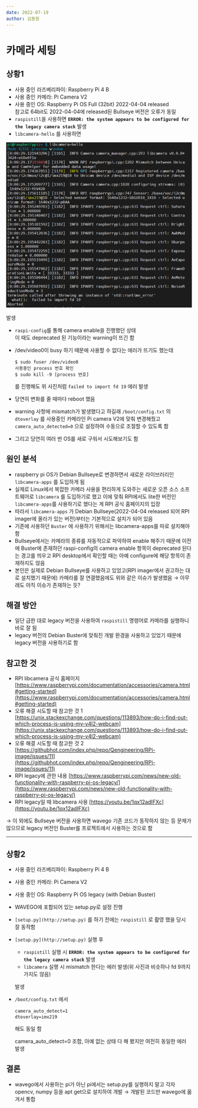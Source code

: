 ```yaml
---
date: 2022-07-19
author: 김동원
---
```

# 카메라 세팅

## 상황1

- 사용 중인 라즈베리파이: Raspberry Pi 4 B
- 사용 중인 카메라: Pi Camera V2
- 사용 중인 OS: Raspberry Pi OS Full (32bit) 2022-04-04 released  
참고로 64bit도 2022-04-04에 released된 Bullseye 버전은 오류가 동일
- `raspistill`을 사용하면 
**`ERROR: the system appears to be configured for the legacy camera stack`**  발생
- `libcamera-hello` 를 사용하면

<p align="center">
    <img src="./camera_error.assets/libcamera-hello_error.png" alt="camera error">
</p>

발생

- `raspi-config`를 통해 camera enable을 진행했던 상태  
이 때도 deprecated 된 기능이라는 warning이 뜨긴 함
- /dev/video0이 busy 하기 때문에 사용할 수 없다는 에러가 뜨기도 했는데
    
    ```
    $ sudo fuser /dev/video0
    사용중인 process 번호 확인
    $ sudo kill -9 [process 번호]
    ```
    
    를 진행해도 위 사진처럼 `failed to import fd 19`  에러 발생
    
- 당연히 변화를 줄 때마다 reboot 했음
- warning 사항에 mismatch가 발생했다고 하길래 `/boot/config.txt` 의 `dtoverlay` 를 사용중인 카메라인 Pi camera V2에 맞춰 변경해줬고 `camera_auto_detected=0` 으로 설정하여 수동으로 조절할 수 있도록 함
- 그리고 당연히 여러 번 OS를 새로 구워서 시도해보기도 함

## 원인 분석

- raspberry pi OS가 Debian Bullseye로 변경하면서 새로운 라이브러리인 `libcamera-apps` 를 도입하게 됨
- 실제로 Linux에서 복잡한 카메라 사용을 편리하게 도와주는 새로운 오픈 소스 소프트웨어로 `libcamera` 를 도입하기로 했고 이에 맞춰 RPI에서도 lite한 버전인 `libcamera-apps`를 사용하기로 했다는 게 RPI 공식 홈페이지의 입장
- 따라서 `libcamera-apps` 가 Debian Bullseye(2022-04-04 released 되어 RPI imager에 올라가 있는 버전)부터는 기본적으로 설치가 되어 있음
- 기존에 사용하던 `Buster` 에 사용하기 위해서는 libcamera-apps를 따로 설치해야 함
- Bullseye에서는 카메라의 종류를 자동적으로 파악하여 enable 해주기 때문에 이전에 Buster에 존재하던 raspi-config의 camera enable 항목이 deprecated 된다는 경고를 띄우고 RPI desktop에서 확인할 때는 아예 configure에 해당 항목이 존재하지도 않음
- 본인은 실제로 Debian Bullseye를 사용하고 있었고(RPI imager에서 권고하는 대로 설치했기 때문에) 카메라를 잘 연결했음에도 위와 같은 이슈가 발생했음
→ 아무래도 아직 이슈가 존재하는 듯?

## 해결 방안

- 일단 급한 대로 legacy 버전을 사용하여 `raspistill` 명령어로 카메라를 실행하니 바로 잘 됨
- legacy 버전의 Debian Buster에 맞춰진 개발 환경을 사용하고 있었기 때문에 legacy 버전을 사용하기로 함

## 참고한 것

- RPI libcamera 공식 홈페이지[https://www.raspberrypi.com/documentation/accessories/camera.html#getting-started](https://www.raspberrypi.com/documentation/accessories/camera.html#getting-started)
- 오류 해결 시도할 때 참고한 것 1 [https://unix.stackexchange.com/questions/113893/how-do-i-find-out-which-process-is-using-my-v4l2-webcam](https://unix.stackexchange.com/questions/113893/how-do-i-find-out-which-process-is-using-my-v4l2-webcam)
- 오류 해결 시도할 때 참고한 것 2 [https://githubhot.com/index.php/repo/Qengineering/RPi-image/issues/11](https://githubhot.com/index.php/repo/Qengineering/RPi-image/issues/11)
- RPI legacy에 관한 내용 [https://www.raspberrypi.com/news/new-old-functionality-with-raspberry-pi-os-legacy/](https://www.raspberrypi.com/news/new-old-functionality-with-raspberry-pi-os-legacy/)
- RPI legacy일 때 libcamera 사용 [https://youtu.be/1qx12adIFXc](https://youtu.be/1qx12adIFXc)

→ 이 외에도 Bullseye 버전을 사용하면 wavego 기존 코드가 동작하지 않는 등 문제가 많으므로 legacy 버전인 Buster를 프로젝트에서 사용하는 것으로 함

---

## 상황2

- 사용 중인 라즈베리파이: Raspberry Pi 4 B
- 사용 중인 카메라: Pi Camera V2
- 사용 중인 OS: Raspberry Pi OS legacy (with Debian Buster)
- WAVEGO에 포함되어 있는 setup.py로 설정 진행
- `[setup.py](http://setup.py)` 를 하기 전에는 `raspistill` 로 촬영 했을 당시 잘 동작함
- `[setup.py](http://setup.py)` 실행 후
    - `raspistill` 실행 시 **`ERROR: the system appears to be configured for the legacy camera stack`** 발생
    - `libcamera` 실행 시 mismatch 한다는 에러 발생(위 사진과 비슷하나 fd 9까지 가지도 않음)
    
    발생
    
- `/boot/config.txt` 에서
    
    ```
    camera_auto_detect=1
    dtoverlay=imx219
    ```
    
    해도 동일 함
    
    camera_auto_detect=0 조합, 아예 없는 상태 다 해 봤지만 여전히 동일한 에러 발생
    

## 결론

- wavego에서 사용하는 pi가 아닌 pi에서는 setup.py를 실행하지 말고 각자 opencv, numpy 등을 apt get으로 설치하여 개발 → 개발된 코드만 wavego에 옮겨서 통합